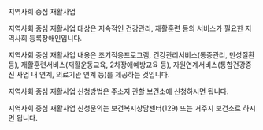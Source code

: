 지역사회 중심 재활사업

지역사회 중심 재활사업 대상은 지속적인 건강관리, 재활훈련 등의 서비스가 필요한 지역사회 등록장애인입니다.

지역사회 중심 재활사업 내용은 조기적응프로그램, 건강관리서비스(통증관리, 만성질환 등), 재활훈련서비스(재활운동교육, 2차장애예방교육 등), 자원연계서비스(통합건강증진 사업 내 연계, 의료기관 연계 등)를 제공하는 것입니다.

지역사회 중심 재활사업 신청방법은 주소지 관할 보건소에 신청하시면 됩니다.

지역사회 중심 재활사업 신청문의는 보건복지상담센터(129) 또는 거주지 보건소로 하시면 됩니다.